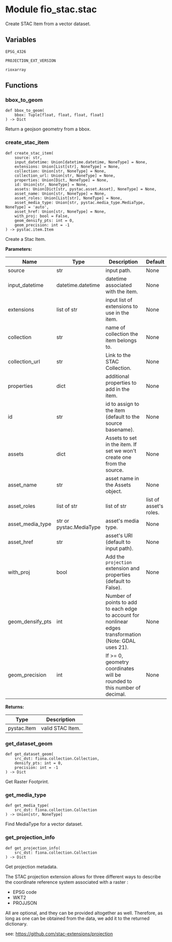# Module fio_stac.stac

Create STAC Item from a vector dataset.

## Variables

```python3
EPSG_4326
```

```python3
PROJECTION_EXT_VERSION
```

```python3
rioxarray
```

## Functions

    
### bbox_to_geom

```python3
def bbox_to_geom(
    bbox: Tuple[float, float, float, float]
) -> Dict
```

Return a geojson geometry from a bbox.

    
### create_stac_item

```python3
def create_stac_item(
    source: str,
    input_datetime: Union[datetime.datetime, NoneType] = None,
    extensions: Union[List[str], NoneType] = None,
    collection: Union[str, NoneType] = None,
    collection_url: Union[str, NoneType] = None,
    properties: Union[Dict, NoneType] = None,
    id: Union[str, NoneType] = None,
    assets: Union[Dict[str, pystac.asset.Asset], NoneType] = None,
    asset_name: Union[str, NoneType] = None,
    asset_roles: Union[List[str], NoneType] = None,
    asset_media_type: Union[str, pystac.media_type.MediaType, NoneType] = 'auto',
    asset_href: Union[str, NoneType] = None,
    with_proj: bool = False,
    geom_densify_pts: int = 0,
    geom_precision: int = -1
) -> pystac.item.Item
```

Create a Stac Item.

**Parameters:**

| Name | Type | Description | Default |
|---|---|---|---|
| source | str | input path. | None |
| input_datetime | datetime.datetime | datetime associated with the item. | None |
| extensions | list of str | input list of extensions to use in the item. | None |
| collection | str | name of collection the item belongs to. | None |
| collection_url | str | Link to the STAC Collection. | None |
| properties | dict | additional properties to add in the item. | None |
| id | str | id to assign to the item (default to the source basename). | None |
| assets | dict | Assets to set in the item. If set we won't create one from the source. | None |
| asset_name | str | asset name in the Assets object. | None |
| asset_roles | list of str | list of str | list of asset's roles. | None |
| asset_media_type | str or pystac.MediaType | asset's media type. | None |
| asset_href | str | asset's URI (default to input path). | None |
| with_proj | bool | Add the `projection` extension and properties (default to False). | None |
| geom_densify_pts | int | Number of points to add to each edge to account for nonlinear edges transformation (Note: GDAL uses 21). | None |
| geom_precision | int | If >= 0, geometry coordinates will be rounded to this number of decimal. | None |

**Returns:**

| Type | Description |
|---|---|
| pystac.Item | valid STAC Item. |

    
### get_dataset_geom

```python3
def get_dataset_geom(
    src_dst: fiona.collection.Collection,
    densify_pts: int = 0,
    precision: int = -1
) -> Dict
```

Get Raster Footprint.

    
### get_media_type

```python3
def get_media_type(
    src_dst: fiona.collection.Collection
) -> Union[str, NoneType]
```

Find MediaType for a vector dataset.

    
### get_projection_info

```python3
def get_projection_info(
    src_dst: fiona.collection.Collection
) -> Dict
```

Get projection metadata.

The STAC projection extension allows for three different ways to describe the coordinate reference system
associated with a raster :
- EPSG code
- WKT2
- PROJJSON

All are optional, and they can be provided altogether as well. Therefore, as long as one can be obtained from
the data, we add it to the returned dictionary.

see: https://github.com/stac-extensions/projection